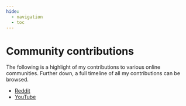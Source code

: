 ```yaml
---
hide:
  - navigation
  - toc
---
```


# Community contributions

The following is a highlight of my contributions to various online communities. Further down, a full timeline of all my contributions can be browsed.

- [Reddit](reddit.md)
- [YouTube](youtube.md)

<br>
<br>
<br>
<br>